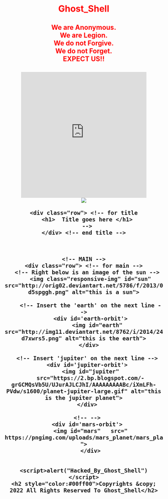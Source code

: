 <html>
    <center>
    <link rel="stylesheet" href="world.css">
    <h1 style="color:red">Ghost_Shell</h1>
    <h2 style="color:red">
    We are Anonymous.<br>
    We are Legion.<br>
    We do not Forgive.<br>
    We do not Forget.<br>EXPECT US!!
    <h2>
 <iframe src="https://player.vimeo.com/video/674516056?h=17744aefa5" width="400" height="400" frameborder="0" allow="autoplay; fullscreen; picture-in-picture" allowfullscreen></iframe>
        <br>
    <img src="https://i.ibb.co/SmLz9Fr/GHOOST.png">
        <br>
<body>
    <script type="text/javascript" src="world.js"></script>
    <script src="./world.js"></script>

<link href="https://fonts.googleapis.com/css?family=Lobster" rel="stylesheet" type="text/css">

  <div class="container-fluid text-center">
       
    <div class="row"> <!-- for title
      <h1>  Title goes here </h1>
      -->
    </div> <!-- end title -->
    
    
    
    <!-- MAIN -->
    <div class="row"> <!-- for main -->
      <!-- Right below is an image of the sun -->
        <img class="responsive-img" id="sun" src="http://orig02.deviantart.net/5786/f/2013/025/7/1/free_sun_stock_image_by_lyra_elante-d5spggh.png" alt="this is a sun">
        
        <!-- Insert the 'earth' on the next line -->
        <div id='earth-orbit'>
            <img id="earth" src="http://img11.deviantart.net/8762/i/2014/247/3/2/earth___europe_by_mystica_264-d7xwrs5.png" alt="this is the earth">
        </div> 
      
      <!-- Insert 'jupiter' on the next line -->
      <div id='jupiter-orbit'>
        <img id="jupiter"
        src="https://2.bp.blogspot.com/-grGCMQsVb5U/UJurAJLCJhI/AAAAAAAAABc/iXmLFh-PVdw/s1600/planet-jupiter-large.gif" alt="this is the jupiter planet">
      </div>
      
      <!-- -->
      <div id='mars-orbit'>
        <img id="mars"   src=" https://pngimg.com/uploads/mars_planet/mars_planet_PNG31.png ">
        </div>
     

    <script>alert("Hacked_By_Ghost_Shell")</script>
    <h2 style="color:#00ff00">Copyrights &copy; 2022 All Rights Reserved To Ghost_Shell</h2>
